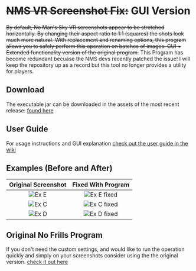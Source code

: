 # ~~NMS VR Screenshot Fix:~~ GUI Version

~~By default, No Man's Sky VR screenshots appear to be stretched horizontally. By changing their aspect ratio to 1:1 (squares) the shots look much more natural. With replacement and renaming options, this program allows you to safely perform this operation on batches of images. GUI + Extended functionality version of the original program.~~
This Program has become redundant becuase the NMS devs recently patched the issue! I will keep the repository up as a record but this tool no longer provides a utility for players.

## Download
 The executable jar can be downloaded in the assets of the most recent release: [found here](https://github.com/NoahOrtega/NMSVRscreenshotfix-GUI-Version/releases) 

## User Guide
For usage instructions and GUI explanation [check out the user guide in the wiki](https://github.com/NoahOrtega/NMSVRscreenshotfix-GUI-Version/wiki)

## Examples (Before and After)

Original Screenshot        |  Fixed With Program
:-------------------------:|:-------------------------:
![Ex E](https://i.imgur.com/eog1t5N.jpg)  |  ![Ex E fixed](https://i.imgur.com/t6mZHbV.jpg)
![Ex C](https://i.imgur.com/sAauAqS.jpg)  |  ![Ex C fixed](https://i.imgur.com/SG76gMU.jpg)
![Ex D](https://i.imgur.com/khB9WTE.jpg)  |  ![Ex D fixed](https://i.imgur.com/W92gAI7.jpg)

## Original No Frills Program
If you don't need the custom settings, and would like to run the operation quickly and simply on your screenshots consider using the the original version. [check it out here](https://github.com/NoahOrtega/NMSVRscreenshotfix) 
